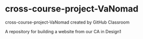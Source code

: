 # cross-course-project-VaNomad
cross-course-project-VaNomad created by GitHub Classroom

A repository for building a website from our CA in Design1